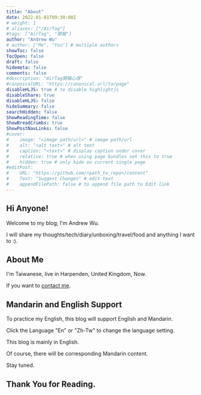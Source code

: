 ```yaml
---
title: "About"
date: 2022-01-01T09:39:00Z
# weight: 1
# aliases: ["/AirTag"]
#tags: ["AirTag", "開箱"]
author: "Andrew Wu"
# author: ["Me", "You"] # multiple authors
showToc: false
TocOpen: false
draft: false
hidemeta: false
comments: false
#description: "AirTag開箱心得"
#canonicalURL: "https://canonical.url/to/page"
disableHLJS: true # to disable highlightjs
disableShare: true
disableHLJS: false
hideSummary: false
searchHidden: false
ShowReadingTime: false
ShowBreadCrumbs: true
ShowPostNavLinks: false
#cover:
#    image: "<image path/url>" # image path/url
#    alt: "<alt text>" # alt text
#    caption: "<text>" # display caption under cover
#    relative: true # when using page bundles set this to true
#    hidden: true # only hide on current single page
#editPost:
#    URL: "https://github.com/<path_to_repo>/content"
#    Text: "Suggest Changes" # edit text
#    appendFilePath: false # to append file path to Edit link
---
```

## Hi Anyone!
Welcome to my blog; I'm Andrew Wu.

I will share my thoughts/tech/diary/unboxing/travel/food and anything I want to :).

## About Me
I'm Taiwanese, live in Harpenden, United Kingdom, Now.

If you want to [contact me](mailto:ying.wu0129@gmail.com).

## Mandarin and English Support
To practice my English, this blog will support English and Mandarin.

Click the Language "En" or "Zh-Tw" to change the language setting.

This blog is mainly in English.

Of course, there will be corresponding Mandarin content.

Stay tuned.

## Thank You for Reading.